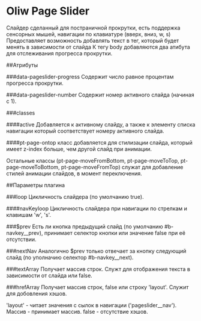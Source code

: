 # Oliw Page Slider
Слайдер сделанный для постраничной прокрутки, есть поддержка сенсорных мышей, навигации по клавиатуре (вверх, вниз, w, s)
Предоставляет возможность добавлять текст в тег, который будет менять в зависимости от слайда
К тегу body добавляются два атибута для отслеживания прогресса прокрутки.

##Атрибуты

###data-pageslider-progress
Содержит число равное процентам прогресса прокрутки.

###data-pageslider-number
Содержит номер активного слайда (начиная с 1).



###classes

####active
Добавляется к активному слайду, а также к элементу списка навигации который соответствует номеру активного слайда.

####pt-page-ontop
класс добавляется для стилизации слайда, который имеет z-index больше, чем другой слайд при анимации.

Остальные классы (pt-page-moveFromBottom, pt-page-moveToTop, pt-page-moveToBottom, pt-page-moveFromTop) служат для добавление стилей анимации слайдов, в момент переключения.

##Параметры плагина

###loop
Цикличность слайдера (по умолчанию true).

####navKeyloop
Цикличность слайдера при навигации по стрелкам и клавишам 'w', 's'.

###$prev
Есть ли кнопка предыдущий слайд (по умолчанию #b-navkey__prev), принимает селектор кнопки или значение false при её отсутствии.

###nextNav
Аналогично $prev только отвечает за кнопку следующий слайд (по уполначию селектор #b-navkey__next).

###textArray
Получает массив строк. Служт для отображения текста в зависимости от слайда или false.

###hrefArray
Получает массив строк, false или строку 'layout'. Служит для добовления хэшов.

'layout' - читает значения с сылок в навигации ('pageslider__nav').
Массив - принимает массив.
false - отсутствие хэшов.
